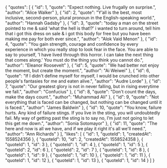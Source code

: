 {
  "quotes": [
    {
      "id": 1,
      "quote": "Expect nothing. Live frugally on surprise.",
      "author": "Alice Walker"
    },
    {
      "id": 2,
      "quote": "Y’all is the best, most inclusive, second-person, plural pronoun in the English-speaking world.",
      "author": "Hannah Gadsby"
    },
    {
      "id": 3,
      "quote": "today a man on the street pointed to me & said ‘what the hell is that!?’ i wanted to turn around, tell him that i got this dress on sale & i got this body for free but you have been making me pay for both ever since.",
      "author": "Alok Vaid Menon"
    },
    {
      "id": 4,
      "quote": "You gain strength, courage and confidence by every experience in which you really stop to look fear in the face. You are able to say to yourself, 'I have lived through this horror. I can take the next thing that comes along.' You must do the thing you think you cannot do.",
      "author": "Eleanor Roosevelt"
    },
    {
      "id": 5,
      "quote": "We had better not enjoy the moment, but create the moment.",
      "author": "Ai Weiwei"
    },
    {
      "id": 6,
      "quote": "If I didn't define myself for myself, I would be crunched into other people's fantasies for me and eaten alive.",
      "author": "Audre Lorde"
    },
    {
      "id": 7,
      "quote": "Our greatest glory is not in never falling, but in rising everytime we fall.",
      "author": "Confucius"
    },
    {
      "id": 8,
      "quote": "Don't count the days, make the days count.",
      "author": "Muhammad Ali"
    },
    {
      "id": 9,
      "quote": "Not everything that is faced can be changed, but nothing can be changed until it is faced.",
      "author": "James Baldwin"
    },
    {
      "id": 10,
      "quote": "You know, failure hurts. Any kind of failure stings. If you live in the sting, you will undoubtedly fail. My way of getting past the sting is to say no, I’m just not going to let this get me down.",
      "author": "Sonia Sotomayor"
    },
    {
      "id": 11,
      "quote": "The here and now is all we have, and if we play it right it's all we'll need.",
      "author": "Ann Richards"
    }
  ],
  "likes": [
    {
      "id": 1,
      "quoteId": 1,
      "createdAt": 1558524356
    },
    {
      "quoteId": 10,
      "id": 2,
      "createdAt": 1558524358
    },
    {
      "quoteId": 1,
      "id": 3
    },
    {
      "quoteId": 1,
      "id": 4
    },
    {
      "quoteId": 1,
      "id": 5
    },
    {
      "quoteId": 2,
      "id": 6
    },
    {
      "quoteId": 2,
      "id": 7
    },
    {
      "quoteId": 1,
      "id": 8
    },
    {
      "quoteId": 1,
      "id": 9
    },
    {
      "quoteId": 1,
      "id": 10
    },
    {
      "quoteId": 1,
      "id": 11
    },
    {
      "quoteId": 1,
      "id": 12
    },
    {
      "quoteId": 1,
      "id": 13
    },
    {
      "quoteId": 1,
      "id": 14
    }
  ]
}